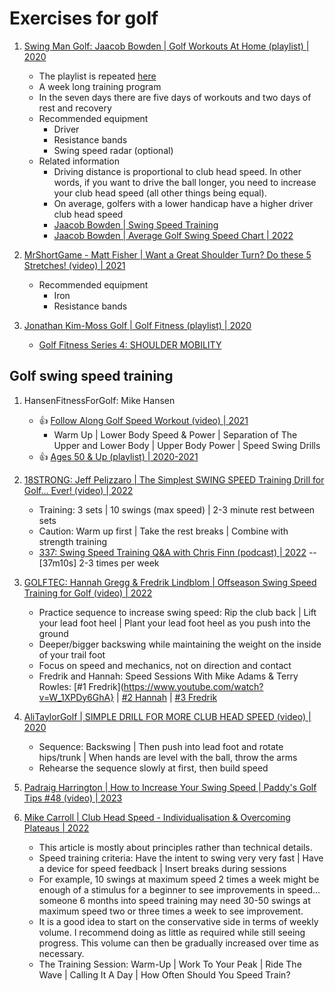 # Exercises for golf

1. [Swing Man Golf: Jaacob Bowden | Golf Workouts At Home (playlist) | 2020](https://www.youtube.com/playlist?list=PL5okNcc-QZI9BETnBgLyidSDFH2AGSIg_)
   - The playlist is repeated [here](https://www.youtube.com/playlist?list=PLHWtWvlC63NlppsOS3NK1eBYf08nrjwln)
   - A week long training program 
   - In the seven days there are five days of workouts and two days of rest and recovery
   - Recommended equipment
     * Driver
     * Resistance bands
     * Swing speed radar (optional)
   - Related information
     * Driving distance is proportional to club head speed. In other words, if you want to drive
       the ball longer, you need to increase your club head speed (all other things being equal).
     * On average, golfers with a lower handicap have a higher driver club head speed
     * [Jaacob Bowden | Swing Speed Training](https://www.jaacobbowden.com/swing-speed-training.html)
     * [Jaacob Bowden | Average Golf Swing Speed Chart | 2022](https://swingmangolf.com/average-golf-swing-speed-chart-2/)

1. [MrShortGame - Matt Fisher | Want a Great Shoulder Turn? Do these 5 Stretches! (video) | 2021](https://www.youtube.com/watch?v=mtV_4-IbBLs)
   - Recommended equipment
     * Iron
     * Resistance bands

1. [Jonathan Kim-Moss Golf | Golf Fitness (playlist) | 2020](https://www.youtube.com/playlist?list=PL9LXECPA3NlU1c7okzJdu-vFRaLkYSW7k)
   - [Golf Fitness Series 4: SHOULDER MOBILITY](https://www.youtube.com/watch?v=7U7byGXqfdU)


## Golf swing speed training

1. HansenFitnessForGolf: Mike Hansen
   - :thumbsup: [Follow Along Golf Speed Workout (video) | 2021](https://www.youtube.com/watch?v=-F8JAnuOl-A)
     * Warm Up | Lower Body Speed & Power | Separation of The Upper and Lower Body | Upper Body Power | Speed Swing Drills
   - :thumbsup: [Ages 50 & Up (playlist) | 2020-2021](https://www.youtube.com/playlist?list=PLUjG1E3n8R1KGx_m0Buc8hPJjbezYxz92)

1. [18STRONG: Jeff Pelizzaro | The Simplest SWING SPEED Training Drill for Golf... Ever! (video) | 2022](https://www.youtube.com/watch?v=FIShQNV2kFA)
   - Training: 3 sets | 10 swings (max speed) | 2-3 minute rest between sets
   - Caution: Warm up first | Take the rest breaks | Combine with strength training
   - [337: Swing Speed Training Q&#038;A with Chris Finn (podcast) | 2022](https://18strong.com/337-swing-speed-training-chris-finn/) -- [37m10s] 2-3 times per week

1. [GOLFTEC: Hannah Gregg & Fredrik Lindblom | Offseason Swing Speed Training for Golf (video) | 2022](https://www.youtube.com/watch?v=PgrkRrvGf7g)
   - Practice sequence to increase swing speed: Rip the club back | Lift your lead foot heel | Plant your lead foot heel as you push into the ground
   - Deeper/bigger backswing while maintaining the weight on the inside of your trail foot
   - Focus on speed and mechanics, not on direction and contact
   - Fredrik and Hannah: Speed Sessions With Mike Adams & Terry Rowles: [#1 Fredrik](https://www.youtube.com/watch?v=W_1XPDy6GhA} |
     [#2 Hannah](https://www.youtube.com/watch?v=1g8yzJNiNTw) | [#3 Fredrik](https://www.youtube.com/watch?v=I7Ea8okvISE)

1. [AliTaylorGolf | SIMPLE DRILL FOR MORE CLUB HEAD SPEED (video) | 2020](https://www.youtube.com/watch?v=2TdmfWEX1o0&t=3m37s)
   - Sequence: Backswing | Then push into lead foot and rotate hips/trunk | When hands are level with the ball, throw the arms
   - Rehearse the sequence slowly at first, then build speed

1. [Padraig Harrington | How to Increase Your Swing Speed | Paddy's Golf Tips #48 (video) | 2023](https://www.youtube.com/watch?v=g7ollOKaolc)

1. [Mike Carroll | Club Head Speed - Individualisation & Overcoming Plateaus | 2022](https://fitforgolf.blog/club-head-speed-training/)
   - This article is mostly about principles rather than technical details.
   - Speed training criteria: Have the intent to swing very very fast | Have a device for speed feedback | Insert breaks during sessions
   - For example, 10 swings at maximum speed 2 times a week might be enough of a stimulus for a beginner to see improvements in speed...
     someone 6 months into speed training may need 30-50 swings at maximum speed two or three times a week to see improvement.
   - It is a good idea to start on the conservative side in terms of weekly volume. I recommend doing as little as required while still
     seeing progress. This volume can then be gradually increased over time as necessary.
   - The Training Session: Warm-Up | Work To Your Peak | Ride The Wave | Calling It A Day | How Often Should You Speed Train?

